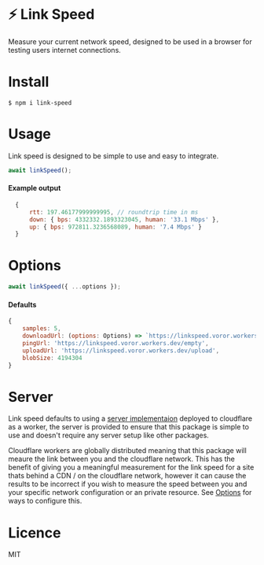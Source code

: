# ⚡ Link Speed

Measure your current network speed, designed to be used in a browser for testing users internet connections.

# Install

```
$ npm i link-speed
```

# Usage

Link speed is designed to be simple to use and easy to integrate.

```javascript
await linkSpeed();
```

#### Example output

```javascript
  {
      rtt: 197.46177999999995, // roundtrip time in ms
      down: { bps: 4332332.1893323045, human: '33.1 Mbps' },
      up: { bps: 972811.3236568089, human: '7.4 Mbps' }
  }
```

# Options

```javascript
await linkSpeed({ ...options });
```

#### Defaults

```javascript
{
    samples: 5,
    downloadUrl: (options: Options) => `https://linkspeed.voror.workers.dev/blob/${options.blobSize}`,
    pingUrl: 'https://linkspeed.voror.workers.dev/empty',
    uploadUrl: 'https://linkspeed.voror.workers.dev/upload',
    blobSize: 4194304
}
```

# Server

Link speed defaults to using a [server implementaion](https://github.com/Decad/link-speed-server) deployed to cloudflare as a worker, the server is provided to ensure that this package is simple to use and doesn't require any server setup like other packages.

Cloudflare workers are globally distributed meaning that this package will meaure the link between you and the cloudflare network. This has the benefit of giving you a meaningful measurement for the link speed for a site thats behind a CDN / on the cloudflare network, however it can cause the results to be incorrect if you wish to measure the speed between you and your specific network configuration or an private resource. See [Options](#options) for ways to configure this.

# Licence

MIT